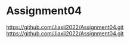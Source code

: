 # Assignment04
https://github.com/Jiaxii2022/Assignment04.git
https://github.com/Jiaxii2022/Assignment04.git
